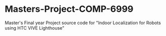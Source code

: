 # Masters-Project-COMP-6999
Master's Final year Project source code for "Indoor Localization for Robots using HTC VIVE Lighthouse"
